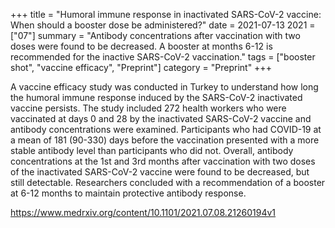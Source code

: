 +++
title = "Humoral immune response in inactivated SARS-CoV-2 vaccine: When should a booster dose be administered?"
date = 2021-07-13
2021 = ["07"]
summary = "Antibody concentrations after vaccination with two doses were found to be decreased. A booster at months 6-12 is recommended for the inactive SARS-CoV-2 vaccination."
tags = ["booster shot", "vaccine efficacy", "Preprint"]
category = "Preprint"
+++

A vaccine efficacy study was conducted in Turkey to understand how long the humoral immune response induced by the SARS-CoV-2 inactivated vaccine persists. The study included 272 health workers who were vaccinated at days 0 and 28 by the inactivated SARS-CoV-2 vaccine and antibody concentrations were examined. Participants who had COVID-19 at a mean of 181 (90-330) days before the vaccination presented with a more stable antibody level than participants who did not. Overall, antibody concentrations at the 1st and 3rd months after vaccination with two doses of the inactivated SARS-CoV-2 vaccine were found to be decreased, but still detectable. Researchers concluded with a recommendation of a booster at 6-12 months to maintain protective antibody response.

https://www.medrxiv.org/content/10.1101/2021.07.08.21260194v1
